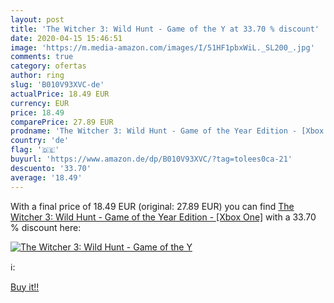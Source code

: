 ```yaml
---
layout: post
title: 'The Witcher 3: Wild Hunt - Game of the Y at 33.70 % discount'
date: 2020-04-15 15:46:51
image: 'https://m.media-amazon.com/images/I/51HF1pbxWiL._SL200_.jpg'
comments: true
category: ofertas
author: ring
slug: 'B010V93XVC-de'
actualPrice: 18.49 EUR
currency: EUR
price: 18.49
comparePrice: 27.89 EUR
prodname: 'The Witcher 3: Wild Hunt - Game of the Year Edition - [Xbox One]'
country: 'de'
flag: '🇩🇪'
buyurl: 'https://www.amazon.de/dp/B010V93XVC/?tag=tolees0ca-21'
descuento: '33.70'
average: '18.49'
---
```


With a final price of 18.49 EUR (original: 27.89 EUR) you can find [The Witcher 3: Wild Hunt - Game of the Year Edition - [Xbox One]](https://www.amazon.de/dp/B010V93XVC/?tag=tolees0ca-21) with a  33.70 % discount here:

[![The Witcher 3: Wild Hunt - Game of the Y](https://m.media-amazon.com/images/I/51HF1pbxWiL._SL200_.jpg)](https://www.amazon.de/dp/B010V93XVC/?tag=tolees0ca-21)

ℹ️:


[Buy it!!](https://www.amazon.de/dp/B010V93XVC/?tag=tolees0ca-21)
